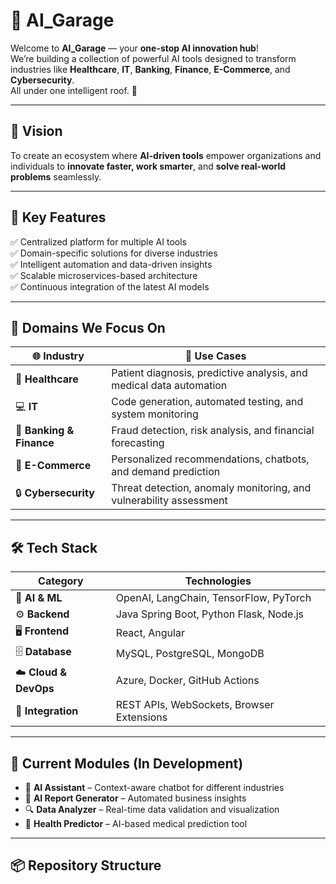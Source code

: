 # 🧠 AI_Garage

Welcome to **AI_Garage** — your **one-stop AI innovation hub**!  
We’re building a collection of powerful AI tools designed to transform industries like **Healthcare**, **IT**, **Banking**, **Finance**, **E-Commerce**, and **Cybersecurity**.  
All under one intelligent roof. 🚀

---

## 🚩 Vision

To create an ecosystem where **AI-driven tools** empower organizations and individuals to **innovate faster, work smarter**, and **solve real-world problems** seamlessly.

---

## 🧩 Key Features

✅ Centralized platform for multiple AI tools  
✅ Domain-specific solutions for diverse industries  
✅ Intelligent automation and data-driven insights  
✅ Scalable microservices-based architecture  
✅ Continuous integration of the latest AI models  

---

## 🏥 Domains We Focus On

| 🌐 Industry | 🧠 Use Cases |
|-------------|--------------|
| 🏥 **Healthcare** | Patient diagnosis, predictive analysis, and medical data automation |
| 💻 **IT** | Code generation, automated testing, and system monitoring |
| 🏦 **Banking & Finance** | Fraud detection, risk analysis, and financial forecasting |
| 🛒 **E-Commerce** | Personalized recommendations, chatbots, and demand prediction |
| 🔒 **Cybersecurity** | Threat detection, anomaly monitoring, and vulnerability assessment |

---

## 🛠️ Tech Stack

| Category | Technologies |
|-----------|---------------|
| 💬 **AI & ML** | OpenAI, LangChain, TensorFlow, PyTorch |
| ⚙️ **Backend** | Java Spring Boot, Python Flask, Node.js |
| 🖥️ **Frontend** | React, Angular |
| 🗄️ **Database** | MySQL, PostgreSQL, MongoDB |
| ☁️ **Cloud & DevOps** | Azure, Docker, GitHub Actions |
| 🔗 **Integration** | REST APIs, WebSockets, Browser Extensions |

---

## 🚧 Current Modules (In Development)

- 🤖 **AI Assistant** – Context-aware chatbot for different industries  
- 🧾 **AI Report Generator** – Automated business insights  
- 🔍 **Data Analyzer** – Real-time data validation and visualization  
- 🧬 **Health Predictor** – AI-based medical prediction tool  

---

## 📦 Repository Structure

